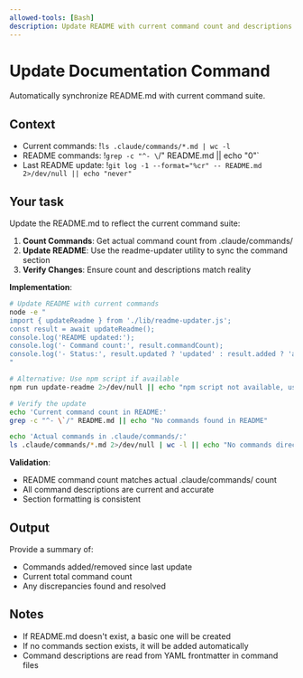 ```yaml
---
allowed-tools: [Bash]
description: Update README with current command count and descriptions
---
```


# Update Documentation Command

Automatically synchronize README.md with current command suite.

## Context
- Current commands: !`ls .claude/commands/*.md | wc -l`
- README commands: !`grep -c "^- \`/" README.md || echo "0"`
- Last README update: !`git log -1 --format="%cr" -- README.md 2>/dev/null || echo "never"`

## Your task
Update the README.md to reflect the current command suite:

1. **Count Commands**: Get actual command count from .claude/commands/
2. **Update README**: Use the readme-updater utility to sync the command section
3. **Verify Changes**: Ensure count and descriptions match reality

**Implementation**:
```bash
# Update README with current commands
node -e "
import { updateReadme } from './lib/readme-updater.js';
const result = await updateReadme();
console.log('README updated:');
console.log('- Command count:', result.commandCount);
console.log('- Status:', result.updated ? 'updated' : result.added ? 'added section' : result.created ? 'created README' : 'no changes');
"

# Alternative: Use npm script if available
npm run update-readme 2>/dev/null || echo "npm script not available, use node command above"

# Verify the update
echo 'Current command count in README:'
grep -c "^- \`/" README.md || echo "No commands found in README"

echo 'Actual commands in .claude/commands/:'
ls .claude/commands/*.md 2>/dev/null | wc -l || echo "No commands directory found"
```

**Validation**:
- README command count matches actual .claude/commands/ count
- All command descriptions are current and accurate
- Section formatting is consistent

## Output
Provide a summary of:
- Commands added/removed since last update
- Current total command count
- Any discrepancies found and resolved

## Notes
- If README.md doesn't exist, a basic one will be created
- If no commands section exists, it will be added automatically
- Command descriptions are read from YAML frontmatter in command files